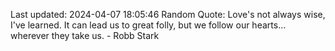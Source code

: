 Last updated: 2024-04-07 18:05:46
Random Quote: Love's not always wise, I've learned.  It can lead us to great folly, but we follow our hearts... wherever they take us.  -  Robb Stark